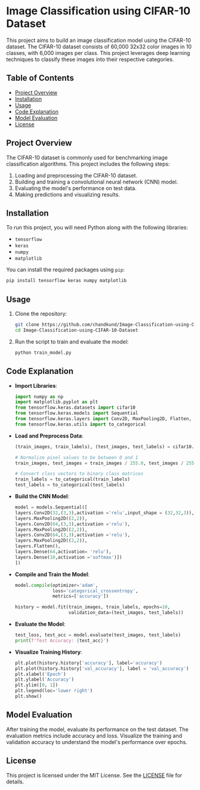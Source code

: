 
# Image Classification using CIFAR-10 Dataset

This project aims to build an image classification model using the CIFAR-10 dataset. The CIFAR-10 dataset consists of 60,000 32x32 color images in 10 classes, with 6,000 images per class. This project leverages deep learning techniques to classify these images into their respective categories.

## Table of Contents

- [Project Overview](#project-overview)
- [Installation](#installation)
- [Usage](#usage)
- [Code Explanation](#code-explanation)
- [Model Evaluation](#model-evaluation)
- [License](#license)

## Project Overview

The CIFAR-10 dataset is commonly used for benchmarking image classification algorithms. This project includes the following steps:

1. Loading and preprocessing the CIFAR-10 dataset.
2. Building and training a convolutional neural network (CNN) model.
3. Evaluating the model's performance on test data.
4. Making predictions and visualizing results.

## Installation

To run this project, you will need Python along with the following libraries:

- `tensorflow`
- `keras`
- `numpy`
- `matplotlib`

You can install the required packages using `pip`:

```bash
pip install tensorflow keras numpy matplotlib
```

## Usage

1. Clone the repository:

    ```bash
    git clone https://github.com/chandkund/Image-Classification-using-CIFAR-10-Dataset.git
    cd Image-Classification-using-CIFAR-10-Dataset
    ```

2. Run the script to train and evaluate the model:

    ```bash
    python train_model.py
    ```

## Code Explanation

- **Import Libraries**:

    ```python
    import numpy as np
    import matplotlib.pyplot as plt
    from tensorflow.keras.datasets import cifar10
    from tensorflow.keras.models import Sequential
    from tensorflow.keras.layers import Conv2D, MaxPooling2D, Flatten, Dense
    from tensorflow.keras.utils import to_categorical
    ```

- **Load and Preprocess Data**:

    ```python
    (train_images, train_labels), (test_images, test_labels) = cifar10.load_data()

    # Normalize pixel values to be between 0 and 1
    train_images, test_images = train_images / 255.0, test_images / 255.0

    # Convert class vectors to binary class matrices
    train_labels = to_categorical(train_labels)
    test_labels = to_categorical(test_labels)
    ```

- **Build the CNN Model**:

    ```python
    model = models.Sequential([
    layers.Conv2D(32,(3,3),activation ='relu',input_shape = (32,32,3)),
    layers.MaxPooling2D((2,2)),
    layers.Conv2D(64,(3,3),activation ='relu'),
    layers.MaxPooling2D((2,2)),
    layers.Conv2D(64,(3,3),activation ='relu'),
    layers.MaxPooling2D((2,2)),
    layers.Flatten(),
    layers.Dense(64,activation= 'relu'),
    layers.Dense(10,activation ='softmax')])
    ])
    ```

- **Compile and Train the Model**:

    ```python
    model.compile(optimizer='adam',
                  loss='categorical_crossentropy',
                  metrics=['accuracy'])

    history = model.fit(train_images, train_labels, epochs=10,
                        validation_data=(test_images, test_labels))
    ```

- **Evaluate the Model**:

    ```python
    test_loss, test_acc = model.evaluate(test_images, test_labels)
    print(f'Test Accuracy: {test_acc}')
    ```

- **Visualize Training History**:

    ```python
    plt.plot(history.history['accuracy'], label='accuracy')
    plt.plot(history.history['val_accuracy'], label = 'val_accuracy')
    plt.xlabel('Epoch')
    plt.ylabel('Accuracy')
    plt.ylim([0, 1])
    plt.legend(loc='lower right')
    plt.show()
    ```

## Model Evaluation

After training the model, evaluate its performance on the test dataset. The evaluation metrics include accuracy and loss. Visualize the training and validation accuracy to understand the model's performance over epochs.

## License

This project is licensed under the MIT License. See the [LICENSE](LICENSE) file for details.
